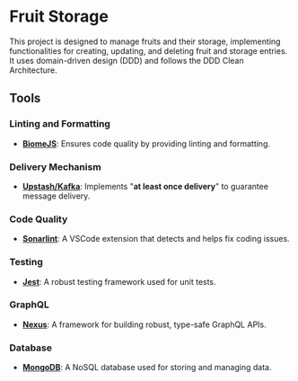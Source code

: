# Fruit Storage

This project is designed to manage fruits and their storage, implementing functionalities for creating, updating, and deleting fruit and storage entries. It uses domain-driven design (DDD) and follows the DDD Clean Architecture.

## Tools

### Linting and Formatting
- [**BiomeJS**](https://biomejs.dev/): Ensures code quality by providing linting and formatting.

### Delivery Mechanism
- [**Upstash/Kafka**](https://console.upstash.com/kafka): Implements "**at least once delivery**" to guarantee message delivery.

### Code Quality
- [**Sonarlint**](https://marketplace.visualstudio.com/items?itemName=SonarSource.sonarlint-vscode): A VSCode extension that detects and helps fix coding issues.

### Testing
- [**Jest**](https://jestjs.io/): A robust testing framework used for unit tests.

### GraphQL
- [**Nexus**](https://nexusjs.org/): A framework for building robust, type-safe GraphQL APIs.

### Database
- [**MongoDB**](https://www.mongodb.com/): A NoSQL database used for storing and managing data.